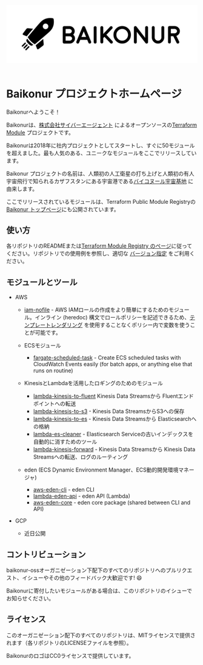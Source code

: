 <p align="center">
  <br>
  <img width="800" src="./images/logo_l_black@4x.png" alt="logo of baikonur/docs repository">
  <br>
  <br>
</p>


# Baikonur プロジェクトホームページ

Baikonurへようこそ！

Baikonurは、[株式会社サイバーエージェント](https://www.cyberagent.co.jp/) によるオープンソースの[Terraform Module](https://www.terraform.io/docs/modules/usage.html) プロジェクトです。

Baikonurは2018年に社内プロジェクトとしてスタートし、すぐに50モジュールを超えました。最も人気のある、ユニークなモジュールをここでリリースしています。

Baikonur プロジェクトの名前は、人類初の人工衛星の打ち上げと人類初の有人宇宙飛行で知られるカザフスタンにある宇宙港である[バイコヌール宇宙基地](https://ja.wikipedia.org/wiki/バイコヌール宇宙基地) に由来します。 <!-- _ -->

ここでリリースされているモジュールは、Terraform Public Module Registryの[Baikonur トップページ](https://registry.terraform.io/modules/baikonur-oss)にも公開されています。

## 使い方
各リポジトリのREADMEまたは[Terraform Module Registry のページ](https://registry.terraform.io/modules/baikonur-oss)に従ってください。リポジトリでの使用例を参照し、適切な [バージョン指定](https://www.terraform.io/docs/configuration/modules.html#module-versions) をご利用ください。

## モジュールとツール

- AWS
  - [iam-nofile](https://github.com/baikonur-oss/terraform-aws-iam-nofile) - AWS IAMロールの作成をより簡単にするためのモジュール。インライン (heredoc) 構文でロールポリシーを記述できるため、[テンプレートレンダリング](https://www.terraform.io/docs/providers/template/d/file.html) を使用することなくポリシー内で変数を使うことが可能です。

  - ECSモジュール
    - [fargate-scheduled-task](https://github.com/baikonur-oss/terraform-aws-fargate-scheduled-task) - Create ECS scheduled tasks with CloudWatch Events easily (for batch apps, or anything else that runs on routine)

  - KinesisとLambdaを活用したロギングのためのモジュール
    - [lambda-kinesis-to-fluent](https://github.com/baikonur-oss/terraform-aws-lambda-kinesis-to-fluent) Kinesis Data Streamsから Fluentエンドポイントへの転送 <!-- -->
    - [lambda-kinesis-to-s3](https://github.com/baikonur-oss/terraform-aws-lambda-kinesis-to-s3) - Kinesis Data StreamsからS3への保存 <!-- -->
    - [lambda-kinesis-to-es](https://github.com/baikonur-oss/terraform-aws-lambda-kinesis-to-es) - Kinesis Data Streamsから Elasticsearchへの格納 <!-- --> 
    - [lambda-es-cleaner](https://github.com/baikonur-oss/terraform-aws-lambda-es-cleaner) - Elasticsearch Serviceの古いインデックスを自動的に消すためのツール
    - [lambda-kinesis-forward](https://github.com/baikonur-oss/terraform-aws-lambda-kinesis-forward) - Kinesis Data Streamsから Kinesis Data Streamsへの転送、ログのルーティング <!-- -->

  - eden (ECS Dynamic Environment Manager、ECS動的開発環境マネージャ)
    - [aws-eden-cli](https://github.com/baikonur-oss/aws-eden-cli) - eden CLI
    - [lambda-eden-api](https://github.com/baikonur-oss/terraform-aws-lambda-eden-api) - eden API (Lambda)
    - [aws-eden-core](https://github.com/baikonur-oss/aws-eden-core) - eden core package (shared between CLI and API)


- GCP
  - 近日公開


## コントリビューション
baikonur-ossオーガニゼーション下配下のすべてのリポジトリへのプルリクエスト、イシューやその他のフィードバック大歓迎です! :smile: 

Baikonurに寄付したいモジュールがある場合は、このリポジトリのイシューでお知らせください。

<!-- メンターとコントリビューター募集中! -->

## ライセンス

このオーガニゼーション配下のすべてのリポジトリは、MITライセンスで提供されます（各リポジトリのLICENSEファイルを参照）。

BaikonurのロゴはCC0ライセンスで提供しています。
